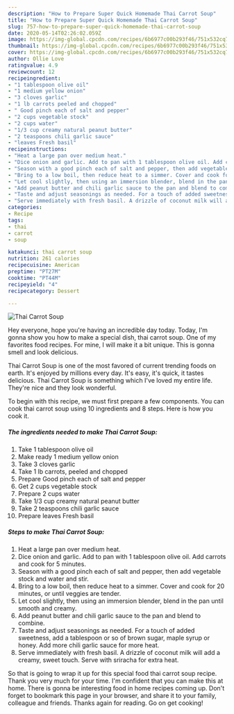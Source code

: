 ```yaml
---
description: "How to Prepare Super Quick Homemade Thai Carrot Soup"
title: "How to Prepare Super Quick Homemade Thai Carrot Soup"
slug: 757-how-to-prepare-super-quick-homemade-thai-carrot-soup
date: 2020-05-14T02:26:02.059Z
image: https://img-global.cpcdn.com/recipes/6b6977c00b293f46/751x532cq70/thai-carrot-soup-recipe-main-photo.jpg
thumbnail: https://img-global.cpcdn.com/recipes/6b6977c00b293f46/751x532cq70/thai-carrot-soup-recipe-main-photo.jpg
cover: https://img-global.cpcdn.com/recipes/6b6977c00b293f46/751x532cq70/thai-carrot-soup-recipe-main-photo.jpg
author: Ollie Love
ratingvalue: 4.9
reviewcount: 12
recipeingredient:
- "1 tablespoon olive oil"
- "1 medium yellow onion"
- "3 cloves garlic"
- "1 lb carrots peeled and chopped"
- " Good pinch each of salt and pepper"
- "2 cups vegetable stock"
- "2 cups water"
- "1/3 cup creamy natural peanut butter"
- "2 teaspoons chili garlic sauce"
- "leaves Fresh basil"
recipeinstructions:
- "Heat a large pan over medium heat."
- "Dice onion and garlic. Add to pan with 1 tablespoon olive oil. Add carrots and cook for 5 minutes."
- "Season with a good pinch each of salt and pepper, then add vegetable stock and water and stir."
- "Bring to a low boil, then reduce heat to a simmer. Cover and cook for 20 minutes, or until veggies are tender."
- "Let cool slightly, then using an immersion blender, blend in the pan until smooth and creamy."
- "Add peanut butter and chili garlic sauce to the pan and blend to combine."
- "Taste and adjust seasonings as needed. For a touch of added sweetness, add a tablespoon or so of brown sugar, maple syrup or honey. Add more chili garlic sauce for more heat."
- "Serve immediately with fresh basil. A drizzle of coconut milk will add a creamy, sweet touch. Serve with sriracha for extra heat."
categories:
- Recipe
tags:
- thai
- carrot
- soup

katakunci: thai carrot soup 
nutrition: 261 calories
recipecuisine: American
preptime: "PT27M"
cooktime: "PT44M"
recipeyield: "4"
recipecategory: Dessert

---
```



![Thai Carrot Soup](https://img-global.cpcdn.com/recipes/6b6977c00b293f46/751x532cq70/thai-carrot-soup-recipe-main-photo.jpg)

Hey everyone, hope you're having an incredible day today. Today, I'm gonna show you how to make a special dish, thai carrot soup. One of my favorites food recipes. For mine, I will make it a bit unique. This is gonna smell and look delicious.



Thai Carrot Soup is one of the most favored of current trending foods on earth. It's enjoyed by millions every day. It's easy, it's quick, it tastes delicious. Thai Carrot Soup is something which I've loved my entire life. They're nice and they look wonderful.


To begin with this recipe, we must first prepare a few components. You can cook thai carrot soup using 10 ingredients and 8 steps. Here is how you cook it.

<!--inarticleads1-->

##### The ingredients needed to make Thai Carrot Soup:

1. Take 1 tablespoon olive oil
1. Make ready 1 medium yellow onion
1. Take 3 cloves garlic
1. Take 1 lb carrots, peeled and chopped
1. Prepare  Good pinch each of salt and pepper
1. Get 2 cups vegetable stock
1. Prepare 2 cups water
1. Take 1/3 cup creamy natural peanut butter
1. Take 2 teaspoons chili garlic sauce
1. Prepare leaves Fresh basil




<!--inarticleads2-->

##### Steps to make Thai Carrot Soup:

1. Heat a large pan over medium heat.
1. Dice onion and garlic. Add to pan with 1 tablespoon olive oil. Add carrots and cook for 5 minutes.
1. Season with a good pinch each of salt and pepper, then add vegetable stock and water and stir.
1. Bring to a low boil, then reduce heat to a simmer. Cover and cook for 20 minutes, or until veggies are tender.
1. Let cool slightly, then using an immersion blender, blend in the pan until smooth and creamy.
1. Add peanut butter and chili garlic sauce to the pan and blend to combine.
1. Taste and adjust seasonings as needed. For a touch of added sweetness, add a tablespoon or so of brown sugar, maple syrup or honey. Add more chili garlic sauce for more heat.
1. Serve immediately with fresh basil. A drizzle of coconut milk will add a creamy, sweet touch. Serve with sriracha for extra heat.




So that is going to wrap it up for this special food thai carrot soup recipe. Thank you very much for your time. I'm confident that you can make this at home. There is gonna be interesting food in home recipes coming up. Don't forget to bookmark this page in your browser, and share it to your family, colleague and friends. Thanks again for reading. Go on get cooking!
